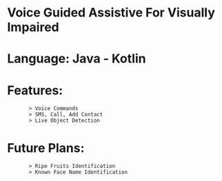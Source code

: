 # Voice Guided Assistive For Visually Impaired

# Language:  Java - Kotlin 

# Features: 
           > Voice Commands
           > SMS, Call, Add Contact
           > Live Object Detection 

# Future Plans:
           > Ripe Fruits Identification
           > Known Face Name Identification
